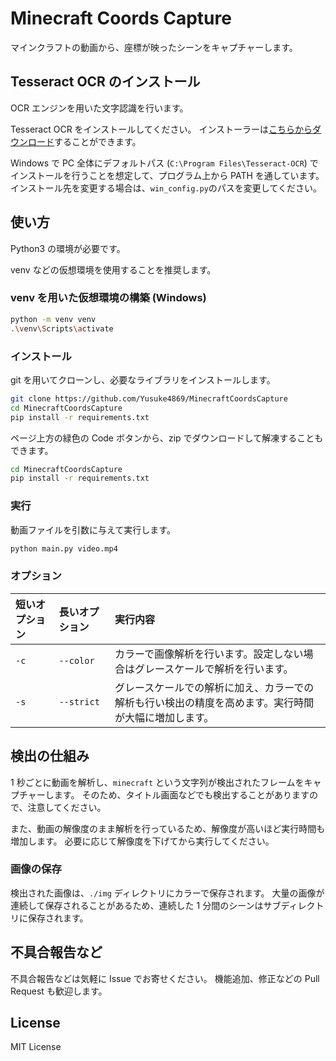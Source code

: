 # Minecraft Coords Capture

マインクラフトの動画から、座標が映ったシーンをキャプチャーします。

## Tesseract OCR のインストール

OCR エンジンを用いた文字認識を行います。

Tesseract OCR をインストールしてください。
インストーラーは[こちらからダウンロード](https://github.com/UB-Mannheim/tesseract/wiki)することができます。

Windows で PC 全体にデフォルトパス (`C:\Program Files\Tesseract-OCR`) でインストールを行うことを想定して、プログラム上から PATH を通しています。
インストール先を変更する場合は、`win_config.py`のパスを変更してください。

## 使い方

Python3 の環境が必要です。

venv などの仮想環境を使用することを推奨します。

### venv を用いた仮想環境の構築 (Windows)

```bash
python -m venv venv
.\venv\Scripts\activate
```

### インストール

git を用いてクローンし、必要なライブラリをインストールします。

```bash
git clone https://github.com/Yusuke4869/MinecraftCoordsCapture
cd MinecraftCoordsCapture
pip install -r requirements.txt
```

ページ上方の緑色の Code ボタンから、zip でダウンロードして解凍することもできます。

```bash
cd MinecraftCoordsCapture
pip install -r requirements.txt
```

### 実行

動画ファイルを引数に与えて実行します。

```bash
python main.py video.mp4
```

### オプション

|短いオプション|長いオプション|実行内容|
|:--|:--|:--|
|`-c`|`--color`|カラーで画像解析を行います。設定しない場合はグレースケールで解析を行います。|
|`-s`|`--strict`|グレースケールでの解析に加え、カラーでの解析も行い検出の精度を高めます。実行時間が大幅に増加します。|

## 検出の仕組み

1 秒ごとに動画を解析し、`minecraft` という文字列が検出されたフレームをキャプチャーします。
そのため、タイトル画面などでも検出することがありますので、注意してください。

また、動画の解像度のまま解析を行っているため、解像度が高いほど実行時間も増加します。
必要に応じて解像度を下げてから実行してください。

### 画像の保存

検出された画像は、`./img` ディレクトリにカラーで保存されます。
大量の画像が連続して保存されることがあるため、連続した 1 分間のシーンはサブディレクトリに保存されます。

## 不具合報告など

不具合報告などは気軽に Issue でお寄せください。
機能追加、修正などの Pull Request も歓迎します。

## License

MIT License

